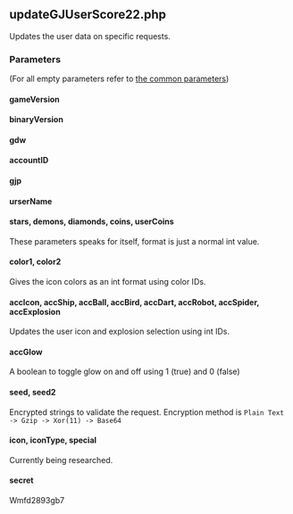 ## updateGJUserScore22.php
Updates the user data on specific requests.
### Parameters
(For all empty parameters refer to [the common parameters](https://github.com/SMJSGaming/GDDocs/blob/master/endpoints/common_parameters.md))
#### gameVersion
#### binaryVersion
#### gdw
#### accountID
#### gjp
#### urserName
#### stars, demons, diamonds, coins, userCoins
These parameters speaks for itself, format is just a normal int value.
#### color1, color2
Gives the icon colors as an int format using color IDs.
#### accIcon, accShip, accBall, accBird, accDart, accRobot, accSpider, accExplosion
Updates the user icon and explosion selection using int IDs.
#### accGlow
A boolean to toggle glow on and off using 1 (true) and 0 (false)
#### seed, seed2
Encrypted strings to validate the request. Encryption method is `Plain Text -> Gzip -> Xor(11) -> Base64`
#### icon, iconType, special
Currently being researched.
#### secret
Wmfd2893gb7
